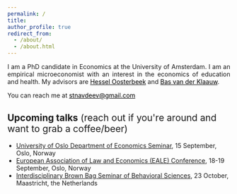 ```yaml
---
permalink: /
title: 
author_profile: true
redirect_from: 
  - /about/
  - /about.html
---
```


<p align="justify">  
I am a PhD candidate in Economics at the University of Amsterdam. I am an empirical microeconomist with an interest in the economics of education and health. My advisors are <a href="https://oosterbeek.economists.nl" style="color: black;">Hessel Oosterbeek</a> and <a href="https://sites.google.com/view/basvanderklaauw/home" style="color: black;">Bas van der Klaauw</a>.
</p>
<p align="justify">
You can reach me at <a href="mailto:stnavdeev@gmail.com" style="color: black;">stnavdeev@gmail.com</a>
</p>
<h2 style="margin-top: 30px; font-weight: normal; text-align: left;">
  <strong>Upcoming talks</strong> (reach out if you're around and want to grab a coffee/beer)
</h2>

<ul style="margin-top: 7.5px; margin-left: 0px; padding-left: 20px;">
  <li><a href="https://www.sv.uio.no/econ/english/" target="_blank">University of Oslo Department of Economics Seminar</a>, 15 September, Oslo, Norway</li>
  <li><a href="https://eale.org/conference/eale-2025-oslo/general-information" target="_blank">European Association of Law and Economics (EALE) Conference</a>, 18-19 September, Oslo, Norway</li>
  <li><a href="https://sbe.maastrichtuniversity.nl/neuroeconomics/brownbag-seminar/" target="_blank">Interdisciplinary Brown Bag Seminar of Behavioral Sciences</a>, 23 October, Maastricht, the Netherlands</li>
</ul>
